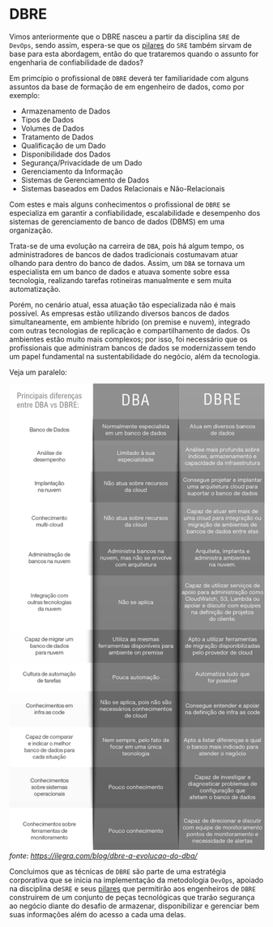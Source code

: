 DBRE
================

Vimos anteriormente que o DBRE nasceu a partir da disciplina `SRE` de `DevOps`, sendo assim, espera-se que os [pilares](/01%20-%20Concept/01%20-%20Background.md#pilares-do-sre) do `SRE` também sirvam de base para esta abordagem, então do que trataremos quando o assunto for engenharia de confiabilidade de dados?

Em primcípio o profissional de `DBRE` deverá ter familiaridade com alguns assuntos da base de formação de em engenheiro de dados, como por exemplo:

*  Armazenamento de Dados
*  Tipos de Dados
*  Volumes de Dados
*  Tratamento de Dados
*  Qualificação de um Dado
*  Disponibilidade dos Dados
*  Segurança/Privacidade de um Dado
*  Gerenciamento da Informação
*  Sistemas de Gerenciamento de Dados
*  Sistemas baseados em Dados Relacionais e Não-Relacionais
  
Com estes e mais alguns conhecimentos o profissional de `DBRE` se especializa em garantir a confiabilidade, escalabilidade e desempenho dos sistemas de gerenciamento de banco de dados (DBMS) em uma organização.

Trata-se de uma evolução na carreira de `DBA`, pois há algum tempo, os administradores de bancos de dados tradicionais costumavam atuar olhando para dentro do banco de dados. Assim, um `DBA` se tornava um especialista em um banco de dados e atuava somente sobre essa tecnologia, realizando tarefas rotineiras manualmente e sem muita automatização.

Porém, no cenário atual, essa atuação tão especializada não é mais possível. As empresas estão utilizando diversos bancos de dados simultaneamente, em ambiente híbrido (on premise e nuvem), integrado com outras tecnologias de replicação e compartilhamento de dados. Os ambientes estão muito mais complexos; por isso, foi necessário que os profissionais que administram bancos de dados se modernizassem tendo um papel fundamental na sustentabilidade do negócio, além da tecnologia.

Veja um paralelo:

![DBAxDBRE](images/01-02-01.png)
_fonte_: _https://ilegra.com/blog/dbre-a-evolucao-do-dba/_

Concluimos que as técnicas de `DBRE` são parte de uma estratégia corporativa que se inicia na implementação da metodologia `DevOps`, apoiado na disciplina de`SRE` e seus [pilares](/01%20-%20Concept/01%20-%20Background.md#pilares-do-sre) que permitirão aos engenheiros de `DBRE` construirem de um conjunto de peças tecnológicas que trarão segurança ao negócio diante do desafio de armazenar, disponibilizar e gerenciar bem suas informações além do acesso a cada uma delas.